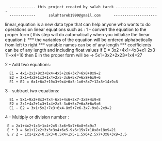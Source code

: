      ------------ this project created by salah tarek --------------------
      ------------      salahtarek1999@gmail.com      --------------------
  linear_equation is a new data type that can help anyone who wants to do operations on linear equations
  such as :
  1 - convert the equation to the proper form ( this step will do automatically when you initialize the linear equation  ):
      *** the variables of the equation will be ordered alphabetically from left to right
      *** variable names can be of any length
      *** coefficients can be of any length and including float values 
      if  E = 3x2+4x1+4x3+x1-2x3-11+x4=16 
      then E in the proper form will be -> 5x1+3x2+2x23+1x4=27
      
  2 - Add two equations:
  
      E1 = 4x1+2x2+9x3+8x4+4x5+2x6+3x7+6x8+8x9=2
      E2 = 2x1+4x2+1x3+1x4+2x5-3x6+5x7+6x8+6x9=6 
      E1 + E2 = 6x1+6x2+10x3+9x4+6x5-1x6+8x7+12x8+14x9=8
      
  3 - subtract two equations:
  
      E1 = 5x1+9x2+8x3+7x4-6x5+4x6+2x7-3x8+4x9=8 
      E2 = 2x1+4x2+1x3+1x4+2x5-3x6+5x7+6x8+6x9=6 
      E1 - E2 = 3x1+5x2+7x3+6x4-8x5+7x6-3x7-9x8-2x9=2
      
  4 - Multiply or division number :
  
     E = 2x1+4x2+1x3+1x4+2x5-3x6+5x7+6x8+6x9=7
     E * 3 = 6x1+12x2+3x3+3x4+6x5-9x6+15x7+18x8+18x9=21 
     E / 2 = 1x1+2x2+0.5x3+0.5x4+1x5-1.5x6+2.5x7+3x8+3x9=3.5
